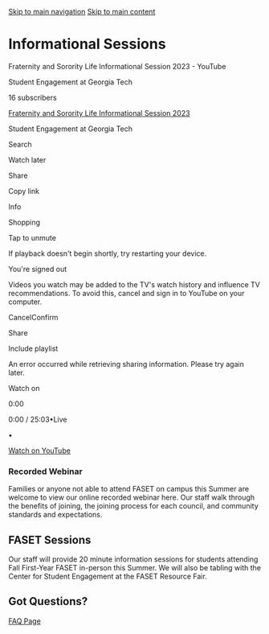 [Skip to main navigation](https://greek.gatech.edu/new-prospective-members/step-one-learn-more-about-our-community#main-navigation) [Skip to main content](https://greek.gatech.edu/new-prospective-members/step-one-learn-more-about-our-community#main-content)

# Informational Sessions

Fraternity and Sorority Life Informational Session 2023 - YouTube

Student Engagement at Georgia Tech

16 subscribers

[Fraternity and Sorority Life Informational Session 2023](https://www.youtube.com/watch?v=uK1VzNiuU7Y)

Student Engagement at Georgia Tech

Search

Watch later

Share

Copy link

Info

Shopping

Tap to unmute

If playback doesn't begin shortly, try restarting your device.

You're signed out

Videos you watch may be added to the TV's watch history and influence TV recommendations. To avoid this, cancel and sign in to YouTube on your computer.

CancelConfirm

Share

Include playlist

An error occurred while retrieving sharing information. Please try again later.

Watch on

0:00

0:00 / 25:03•Live

•

[Watch on YouTube](https://www.youtube.com/watch?v=uK1VzNiuU7Y "Watch on YouTube")

### Recorded Webinar

Families or anyone not able to attend FASET on campus this Summer are welcome to view our online recorded webinar here. Our staff walk through the benefits of joining, the joining process for each council, and community standards and expectations.

## FASET Sessions

Our staff will provide 20 minute information sessions for students attending Fall First-Year FASET in-person this Summer. We will also be tabling with the Center for Student Engagement at the FASET Resource Fair.

## Got Questions?

[FAQ Page](https://greek.gatech.edu/alumni-families/faq)